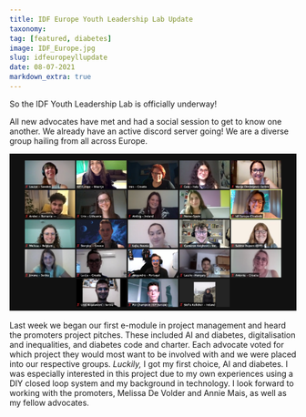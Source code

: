 ```yaml
---
title: IDF Europe Youth Leadership Lab Update
taxonomy:
tag: [featured, diabetes]
image: IDF_Europe.jpg
slug: idfeuropeyllupdate
date: 08-07-2021
markdown_extra: true
---
```


So the IDF Youth Leadership Lab is officially underway!

All new advocates have met and had a social session to get to know one another. We already have an active discord server going! We are a diverse group hailing from all across Europe.

![The YLL class of 2021](zoomscreenshot.png)

Last week we began our first e-module in project management and heard the promoters project pitches. These included AI and diabetes, digitalisation and inequalities, and diabetes code and charter. Each advocate voted for which project they would most want to be involved with and we were placed into our respective groups.
*Luckily,* I got my first choice, AI and diabetes. I was especially interested in this project due to my own experiences using a DIY closed loop system and my background in technology. I look forward to working with the promoters, Melissa De Volder and Annie Mais, as well as my fellow advocates.

